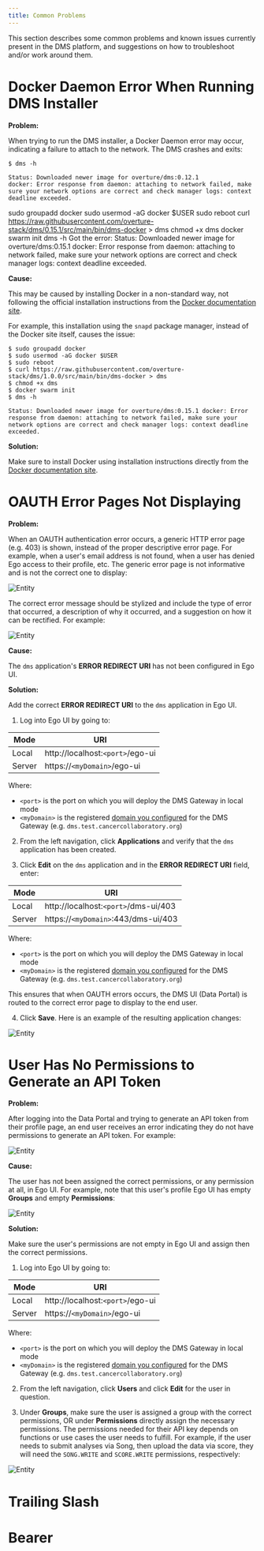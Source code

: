 ```yaml
---
title: Common Problems
---
```


This section describes some common problems and known issues currently present in the DMS platform, and suggestions on how to troubleshoot and/or work around them.

# Docker Daemon Error When Running DMS Installer

**Problem:**

When trying to run the DMS installer, a Docker Daemon error may occur, indicating a failure to attach to the network.  The DMS crashes and exits:

```shell
$ dms -h

Status: Downloaded newer image for overture/dms:0.12.1
docker: Error response from daemon: attaching to network failed, make sure your network options are correct and check manager logs: context deadline exceeded.
```

sudo groupadd docker
sudo usermod -aG docker $USER
sudo reboot
curl https://raw.githubusercontent.com/overture-stack/dms/0.15.1/src/main/bin/dms-docker > dms
chmod +x dms
docker swarm init
dms -h
Got the error:
Status: Downloaded newer image for overture/dms:0.15.1 docker: Error response from daemon: attaching to network failed, make sure your network options are correct and check manager logs: context deadline exceeded.

**Cause:**

This may be caused by installing Docker in a non-standard way, not following the official installation instructions from the [Docker documentation site](https://docs.docker.com/engine/install/).

For example, this installation using the `snapd` package manager, instead of the Docker site itself, causes the issue:

```shell
$ sudo groupadd docker
$ sudo usermod -aG docker $USER
$ sudo reboot
$ curl https://raw.githubusercontent.com/overture-stack/dms/1.0.0/src/main/bin/dms-docker > dms
$ chmod +x dms
$ docker swarm init
$ dms -h

Status: Downloaded newer image for overture/dms:0.15.1 docker: Error response from daemon: attaching to network failed, make sure your network options are correct and check manager logs: context deadline exceeded.
```

**Solution:**

Make sure to install Docker using installation instructions directly from the [Docker documentation site](https://docs.docker.com/engine/install/).

# OAUTH Error Pages Not Displaying

**Problem:**

When an OAUTH authentication error occurs, a generic HTTP error page (e.g. 403) is shown, instead of the proper descriptive error page.  For example, when a user's email address is not found, when a user has denied Ego access to their profile, etc.  The generic error page is not informative and is not the correct one to display:

![Entity](../assets/generic-error.png 'Generic Error')

The correct error message should be stylized and include the type of error that occurred, a description of why it occurred, and a suggestion on how it can be rectified.  For example:

![Entity](../assets/no-email.png 'No Primary Email')

**Cause:**

The `dms` application's **ERROR REDIRECT URI** has not been configured in Ego UI.

**Solution:**

Add the correct **ERROR REDIRECT URI** to the `dms` application in Ego UI.

1.  Log into Ego UI by going to:

| Mode               | URI |
| --------------------| ------------|
| Local   | http://localhost:`<port>`/ego-ui |
| Server  | https://`<myDomain>`/ego-ui |

Where:
- `<port>` is the port on which you will deploy the DMS Gateway in local mode
- `<myDomain>` is the registered [domain you configured](../configuration/prereq/domain) for the DMS Gateway (e.g. `dms.test.cancercollaboratory.org`)

2. From the left navigation, click **Applications** and verify that the `dms` application has been created.


3.  Click **Edit** on the `dms` application and in the **ERROR REDIRECT URI** field, enter:

| Mode               | URI |
| --------------------| ------------|
| Local   | http://localhost:`<port>`/dms-ui/403 |
| Server  | https://`<myDomain>`:443/dms-ui/403 |

Where:
- `<port>` is the port on which you will deploy the DMS Gateway in local mode
- `<myDomain>` is the registered [domain you configured](../configuration/prereq/domain) for the DMS Gateway (e.g. `dms.test.cancercollaboratory.org`)

This ensures that when OAUTH errors occurs, the DMS UI (Data Portal) is routed to the correct error page to display to the end user.

4.  Click **Save**.  Here is an example of the resulting application changes:

![Entity](../assets/dms-app.png 'DMS App Error Redirect URI')

# User Has No Permissions to Generate an API Token

**Problem:**

After logging into the Data Portal and trying to generate an API token from their profile page, an end user receives an error indicating they do not have permissions to generate an API token.  For example:

![Entity](../assets/no-permissions.png 'No Permissions')

**Cause:**

The user has not been assigned the correct permissions, or any permission at all, in Ego UI.  For example, note that this user's profile Ego UI has empty **Groups** and empty **Permissions**:

![Entity](../assets/empty-permissions.png 'Empty Permissions')

**Solution:**

Make sure the user's permissions are not empty in Ego UI and assign then the correct permissions.

1.  Log into Ego UI by going to:

| Mode               | URI |
| --------------------| ------------|
| Local   | http://localhost:`<port>`/ego-ui |
| Server  | https://`<myDomain>`/ego-ui |

Where:
- `<port>` is the port on which you will deploy the DMS Gateway in local mode
- `<myDomain>` is the registered [domain you configured](../configuration/prereq/domain) for the DMS Gateway (e.g. `dms.test.cancercollaboratory.org`)

2. From the left navigation, click **Users** and click **Edit** for the user in question.


3. Under **Groups**, make sure the user is assigned a group with the correct permissions, OR under **Permissions** directly assign the necessary permissions.  The permissions needed for their API key depends on functions or use cases the user needs to fulfill.  For example, if the user needs to submit analyses via Song, then upload the data via score, they will need the `SONG.WRITE` and `SCORE.WRITE` permissions, respectively:

![Entity](../assets/correct-permissions2.png 'Correct Permissions')

# Trailing Slash

# Bearer